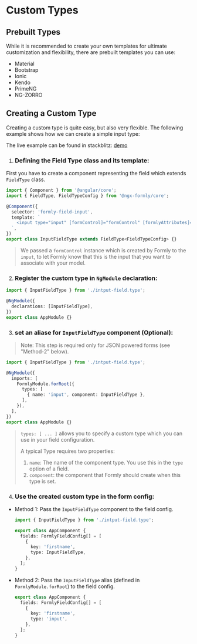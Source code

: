 # Custom Types

## Prebuilt Types

While it is recommended to create your own templates for ultimate customization and flexibility,
there are prebuilt templates you can use:

  - Material
  - Bootstrap
  - Ionic
  - Kendo
  - PrimeNG
  - NG-ZORRO


## Creating a Custom Type

Creating a custom type is quite easy, but also very flexible. The following example shows how we can create a simple input type:

The live example can be found in stackblitz: [demo](https://stackblitz.com/edit/ngx-formly-custom-template)

1. ### Defining the Field Type class and its template:

  First you have to create a component representing the field which extends `FieldType` class.

  ```typescript
  import { Component } from '@angular/core';
  import { FieldType, FieldTypeConfig } from '@ngx-formly/core';

  @Component({
    selector: 'formly-field-input',
    template: `
      <input type="input" [formControl]="formControl" [formlyAttributes]="field">
    `,
  })
  export class InputFieldType extends FieldType<FieldTypeConfig> {}
  ```

  > We passed a `formControl` instance which is created by Formly to the `input`, to let Formly know that this is the input that you want to associate with your model.

2. ### Register the custom type in `NgModule` declaration:

  ```typescript
  import { InputFieldType } from './intput-field.type';

  @NgModule({
    declarations: [InputFieldType],
  })
  export class AppModule {}
  ```

3. ### set an aliase for `InputFieldType` component (Optional):

  > Note: This step is required only for JSON powered forms (see "Method-2" below).

  ```typescript
  import { InputFieldType } from './intput-field.type';

  @NgModule({
    imports: [
      FormlyModule.forRoot({
        types: [
          { name: 'input', component: InputFieldType },
        ],
      }),
    ],
  })
  export class AppModule {}
  ```

  > `types: [ ... ]` allows you to specify a custom type which you can use in your field configuration.
  >
  > A typical Type requires two properties:
  > 1. `name`: The name of the component type. You use this in the `type` option of a field.
  > 2. `component`: the component that Formly should create when this type is set.

4. ### Use the created custom type in the form config:
  * Method 1: Pass the `InputFieldType` component to the field config.

    ```typescript
    import { InputFieldType } from './intput-field.type';

    export class AppComponent {
      fields: FormlyFieldConfig[] = [
        {
          key: 'firstname',
          type: InputFieldType,
        },
      ];
    }
    ```

  * Method 2: Pass the `InputFieldType` alias (defined in `FormlyModule.forRoot`) to the field config.

    ```typescript
    export class AppComponent {
      fields: FormlyFieldConfig[] = [
        {
          key: 'firstname',
          type: 'input',
        },
      ];
    }
    ```

